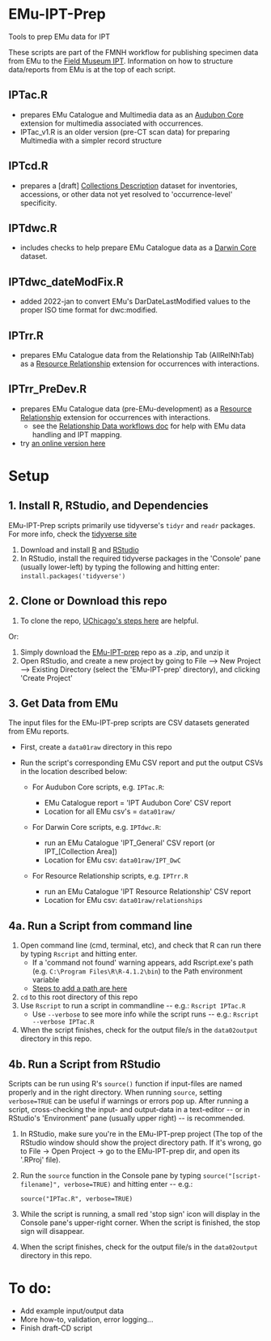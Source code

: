 # EMu-IPT-Prep
Tools to prep EMu data for IPT

These scripts are part of the FMNH workflow for publishing specimen data from EMu to the [Field Museum IPT](https://fmipt.fieldmuseum.org).
Information on how to structure data/reports from EMu is at the top of each script.

## IPTac.R
  - prepares EMu Catalogue and Multimedia data as an [Audubon Core](https://github.com/tdwg/ac/blob/master/docs/termlist.md) extension for multimedia associated with occurrences.
  - IPTac_v1.R is an older version (pre-CT scan data) for preparing Multimedia with a simpler record structure

## IPTcd.R
  - prepares a [draft] [Collections Description](https://github.com/tdwg/cd) dataset for inventories, accessions, or other data not yet resolved to 'occurrence-level' specificity.

## IPTdwc.R
  - includes checks to help prepare EMu Catalogue data as a [Darwin Core](https://github.com/tdwg/dwc/blob/master/docs/terms/index.md) dataset.

## IPTdwc_dateModFix.R
  - added 2022-jan to convert EMu's DarDateLastModified values to the proper ISO time format for dwc:modified.

## IPTrr.R
  - prepares EMu Catalogue data from the Relationship Tab (AllRelNhTab) as a [Resource Relationship](https://tools.gbif.org/dwca-validator/extension.do?id=dwc:ResourceRelationship) extension for occurrences with interactions.

## IPTrr_PreDev.R
  - prepares EMu Catalogue data (pre-EMu-development) as a [Resource Relationship](https://tools.gbif.org/dwca-validator/extension.do?id=dwc:ResourceRelationship) extension for occurrences with interactions.
    - see the [Relationship Data workflows doc](https://docs.google.com/document/d/1zvmyEmAilPAmcY1MF-m1I9ZVlDqL6ah170nUez-kR4k/edit#heading=h.tc44y8ytraq5) for help with EMu data handling and IPT mapping.
  - try [an online version here](https://kate-webbink.shinyapps.io/IPTrr_app/)


# Setup
## 1. Install R, RStudio, and Dependencies
EMu-IPT-Prep scripts primarily use tidyverse's `tidyr` and `readr` packages. For more info, check the [tidyverse site](www.tidyverse.org)
1. Download and install [R](https://cran.r-project.org/bin/windows/base/) and [RStudio](https://www.rstudio.com/products/rstudio/download/#download)
2. In RStudio, install the required tidyverse packages in the 'Console' pane (usually lower-left) by typing the following and hitting enter:
    `install.packages('tidyverse')`

## 2. Clone or Download this repo
1. To clone the repo, [UChicago's steps here](https://cfss.uchicago.edu/setup/git-with-rstudio/) are helpful.

Or:
1. Simply download the [EMu-IPT-prep](https://github.com/fieldmuseum/EMu-IPT-Prep) repo as a .zip, and unzip it
2. Open RStudio, and create a new project by going to File --> New Project --> Existing Directory (select the 'EMu-IPT-prep' directory), and clicking 'Create Project'

## 3. Get Data from EMu
The input files for the EMu-IPT-prep scripts are CSV datasets generated from EMu reports.
- First, create a `data01raw` directory in this repo
- Run the script's corresponding EMu CSV report and put the output CSVs in the location described below:

  - For Audubon Core scripts, e.g. `IPTac.R`:
    - EMu Catalogue report = 'IPT Audubon Core' CSV report
    - Location for all EMu csv's = `data01raw/`

  - For Darwin Core scripts, e.g. `IPTdwc.R`:
    - run an EMu Catalogue 'IPT_General' CSV report (or IPT_[Collection Area])
    - Location for EMu csv: `data01raw/IPT_DwC`

  - For Resource Relationship scripts, e.g. `IPTrr.R`
    - run an EMu Catalogue 'IPT Resource Relationship' CSV report
    - Location for EMu csv: `data01raw/relationships`


## 4a. Run a Script from command line
1. Open command line (cmd, terminal, etc), and check that R can run there by typing `Rscript` and hitting enter.
    - If a 'command not found' warning appears, add Rscript.exe's path (e.g. `C:\Program Files\R\R-4.1.2\bin`) to the Path environment variable 
    - [Steps to add a path are here](https://helpdeskgeek.com/windows-10/add-windows-path-environment-variable/)
2. `cd` to this root directory of this repo
3. Use `Rscript` to run a script in commandline -- e.g.: `Rscript IPTac.R`
    - Use `--verbose` to see more info while the script runs -- e.g.: `Rscript --verbose IPTac.R`
4. When the script finishes, check for the output file/s in the `data02output` directory in this repo.


## 4b. Run a Script from RStudio

Scripts can be run using R's `source()` function if input-files are named properly and in the right directory.
When running `source`, setting `verbose=TRUE` can be useful if warnings or errors pop up. After running a script, cross-checking the input- and output-data in a text-editor -- or in RStudio's 'Environment' pane (usually upper right) -- is recommended.
1. In RStudio, make sure you're in the EMu-IPT-prep project (The top of the RStudio window should show the project directory path. If it's wrong, go to File -> Open Project -> go to the EMu-IPT-prep dir, and open its '.RProj' file).
2. Run the `source` function in the Console pane by typing `source("[script-filename]", verbose=TRUE)` and hitting enter -- e.g.:

    `source("IPTac.R", verbose=TRUE)`

3. While the script is running, a small red 'stop sign' icon will display in the Console pane's upper-right corner. When the script is finished, the stop sign will disappear.
4. When the script finishes, check for the output file/s in the `data02output` directory in this repo.


# To do:
- Add example input/output data
- More how-to, validation, error logging...
- Finish draft-CD script  
